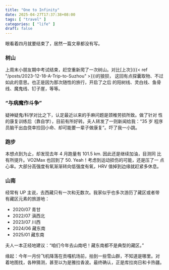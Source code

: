 ```yaml
---
title: "One to Infinity"
date: 2025-04-27T17:37:38+08:00
tags: [ "travel" ]
categories: [ "life" ]
draft: false
---
```


眼看着四月就要结束了，居然一篇文章都没有写。

### 树山

上周末小朋友期中考试结束，赶空重新爬了一次树山。对比[上次]({{< ref "/posts/2023-12-18-A-Trip-to-Suzhou" >}})的狼狈，
这回有点探囊取物、不过如此的意思。也正是因为那次随性的旅行，开启了之后
的阳树线、灵白线、鱼骨线、魔鬼线、钉子崖，等等。

### “与病魔作斗争”

疑神疑鬼/科学对比之下，认定最近以来的手麻问题是颈椎劳损所致。做了针对
性的康复训练后（靠自学），目前有所好转。夫人转发了一则新闻给我：“35 岁
程序员脑干出血侥幸捡回小命、却可能要一辈子做康复”。吓了我一小跳。

### 跑步

本想点到为止，却发现去年 4 月跑量有 101.5 km. 因此还是继续加油，目测同
比有所提升。VO2Max 也回到了 50. Yeah！考虑到运动损伤的可能，还是压了一
点心率。大部分高强度有氧渐渐转向低强度有氧，HRV 值掉到边缘就赶紧多休息。

### 山南

经常有 UP 主说，去西藏只有一次和无数次。我家似乎也多次游历了藏区或者带
有藏区元素的旅游地：

- 2020/07 青甘
- 2022/07 滇西北
- 2023/07 川西
- 2024/06 藏东南
- 2025/01 藏东南

夫人一本正经地建议：“咱们今年去山南吧！藏东南都不是典型的藏区。”

缘起：今年一月份飞机降落在贡嘎机场前，拍到一些雪山群，不知道是哪里。对
着地图找，各种猜测，甚至以为是雅拉香波。最终确认，正是库拉岗日和卡热疆。
